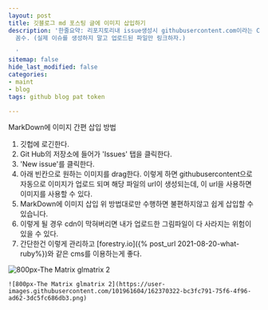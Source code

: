 ```yaml
---
layout: post
title: 깃블로그 md 포스팅 글에 이미지 삽입하기
description: '한줄요약: 리포지토리내 issue생성시 githubusercontent.com이라는 CDN에 업로드 되는 파일을 이용하는
  꼼수. (실제 이슈를 생성하지 말고 업로드된 파일만 링크하자.)

  '
sitemap: false
hide_last_modified: false
categories:
- maint
- blog
tags: github blog pat token

---
```

MarkDown에 이미지 간편 삽입 방법

1. 깃헙에 로긴한다.
2. Git Hub의 저장소에 들어가 'Issues' 탭을 클릭한다.
3. 'New issue'를 클릭한다.
4. 아래 빈칸으로 원하는 이미지를 drag한다.
   이렇게 하면 githubusercontent으로 자동으로 이미지가 업로드 되며
   해당 파일의 url이 생성되는데, 이 url을 사용하면 이미지를 사용할 수 있다.
5. MarkDown에 이미지 삽입 위 방법대로만 수행하면 불편하지않고 쉽게 삽입할 수 있습니다.
6. 이렇게 될 경우 cdn이 막혀버리면 내가 업로드한 그림파일이 다 사라지는 위험이 있을 수 있다.
7. 간단한건 이렇게 관리하고 [forestry.io]({% post_url 2021-08-20-what-ruby%})와 같은 cms를 이용하는게 좋다.

![800px-The Matrix glmatrix 2](https://user-images.githubusercontent.com/101961604/162370322-bc3fc791-75f6-4f96-ad62-3dc5fc686db3.png)

    ![800px-The Matrix glmatrix 2](https://user-images.githubusercontent.com/101961604/162370322-bc3fc791-75f6-4f96-ad62-3dc5fc686db3.png)